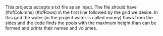 This projects accepts a txt file as an input. The file should have (#ofColumns) (#ofRows) in the first line followed by the grid we desire.
In this grid the water (in the project water is called money) flows from the sides and the code finds the pools with the maximum height than can be formed
and prints their names and volumes.
